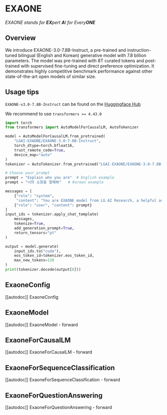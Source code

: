 <!--Copyright 2024 The LG AI Research EXAONE Lab and The HuggingFace Team. All rights reserved.

Licensed under the Apache License, Version 2.0 (the "License"); you may not use this file except in compliance with
the License. You may obtain a copy of the License at

http://www.apache.org/licenses/LICENSE-2.0

Unless required by applicable law or agreed to in writing, software distributed under the License is distributed on
an "AS IS" BASIS, WITHOUT WARRANTIES OR CONDITIONS OF ANY KIND, either express or implied. See the License for the
specific language governing permissions and limitations under the License.

⚠️ Note that this file is in Markdown but contain specific syntax for our doc-builder (similar to MDX) that may not be
rendered properly in your Markdown viewer.

-->

# EXAONE

_EXAONE stands for **EX**pert **A**I for Every**ONE**_

## Overview

We introduce EXAONE-3.0-7.8B-Instruct, a pre-trained and instruction-tuned bilingual (English and Korean) generative model with 7.8 billion parameters. The model was pre-trained with 8T curated tokens and post-trained with supervised fine-tuning and direct preference optimization. It demonstrates highly competitive benchmark performance against other state-of-the-art open models of similar size.

## Usage tips

`EXAONE-v3.0-7.8B-Instruct` can be found on the [Huggingface Hub](https://huggingface.co/LGAI-EXAONE/EXAONE-3.0-7.8B-Instruct/)

We recommend to use `transformers >= 4.43.0`

```python
import torch
from transformers import AutoModelForCausalLM, AutoTokenizer

model = AutoModelForCausalLM.from_pretrained(
    "LGAI-EXAONE/EXAONE-3.0-7.8B-Instruct",
    torch_dtype=torch.bfloat16,
    trust_remote_code=True,
    device_map="auto"
)
tokenizer = AutoTokenizer.from_pretrained("LGAI-EXAONE/EXAONE-3.0-7.8B-Instruct")

# Choose your prompt
prompt = "Explain who you are"  # English example
prompt = "너의 소원을 말해봐"   # Korean example

messages = [
    {"role": "system", 
     "content": "You are EXAONE model from LG AI Research, a helpful assistant."},
    {"role": "user", "content": prompt}
]
input_ids = tokenizer.apply_chat_template(
    messages,
    tokenize=True,
    add_generation_prompt=True,
    return_tensors="pt"
)

output = model.generate(
    input_ids.to("cuda"),
    eos_token_id=tokenizer.eos_token_id,
    max_new_tokens=128
)
print(tokenizer.decode(output[0]))
```


## ExaoneConfig
[[autodoc]] ExaoneConfig

## ExaoneModel
[[autodoc]] ExaoneModel
    - forward

## ExaoneForCausalLM
[[autodoc]] ExaoneForCausalLM
    - forward

## ExaoneForSequenceClassification
[[autodoc]] ExaoneForSequenceClassification
    - forward

## ExaoneForQuestionAnswering
[[autodoc]] ExaoneForQuestionAnswering
    - forward

